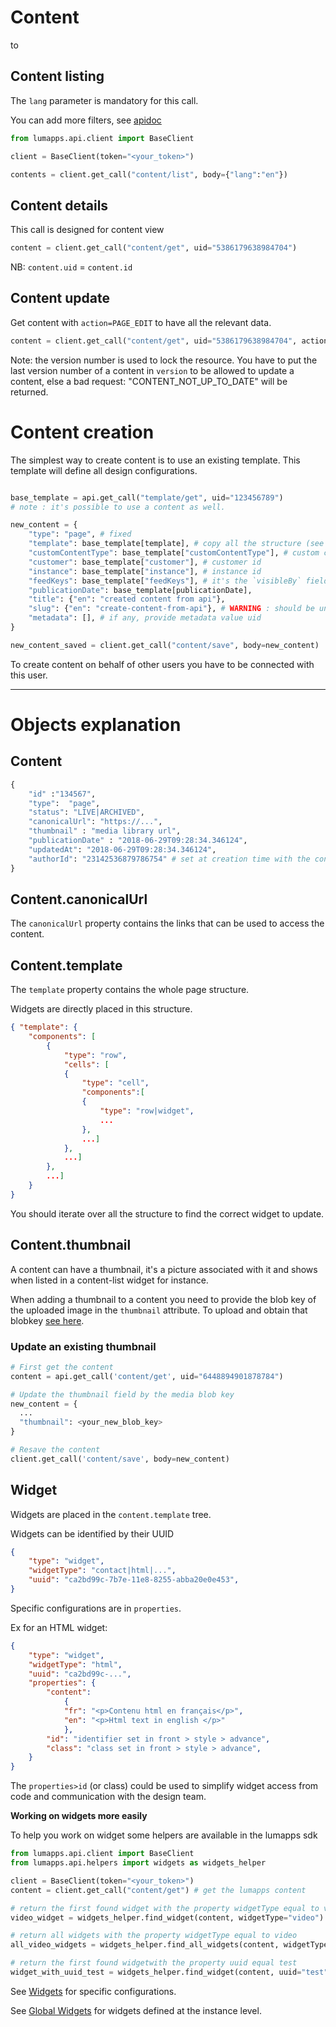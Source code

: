 # Content


to

## Content listing
The `lang` parameter is mandatory for this call.

You can add more filters, see [apidoc](https://api.lumapps.com/docs/output/_schemas/servercontentcontentmessagescontentlistrequest)

```python
from lumapps.api.client import BaseClient

client = BaseClient(token="<your_token>")

contents = client.get_call("content/list", body={"lang":"en"})
```

## Content details

This call is designed for content view

```python
content = client.get_call("content/get", uid="5386179638984704")
```

NB: `content.uid` = `content.id`

## Content update

Get content with `action=PAGE_EDIT` to have all the relevant data.

```python
content = client.get_call("content/get", uid="5386179638984704", action="PAGE_EDIT")
```

Note: the version number is used to lock the resource. You have to put the last version number of a content in `version` to be allowed to update a content, else a bad request: "CONTENT_NOT_UP_TO_DATE" will be returned.

# Content creation


The simplest way to create content is to use an existing template. This template will define all design configurations.

```python

base_template = api.get_call("template/get", uid="123456789")
# note : it's possible to use a content as well.

new_content = {
    "type": "page", # fixed
    "template": base_template[template], # copy all the structure (see below for details)
    "customContentType": base_template["customContentType"], # custom content type id
    "customer": base_template["customer"], # customer id
    "instance": base_template["instance"], # instance id
    "feedKeys": base_template["feedKeys"], # it's the `visibleBy` field in the front interface.
    "publicationDate": base_template[publicationDate],
    "title": {"en": "created content from api"},
    "slug": {"en": "create-content-from-api"}, # WARNING : should be unique per instance
    "metadata": [], # if any, provide metadata value uid
}

new_content_saved = client.get_call("content/save", body=new_content)

```

To create content on behalf of other users you have to be connected with this user.


---
# Objects explanation

## Content

```python
{
    "id" :"134567",
    "type":  "page",
    "status": "LIVE|ARCHIVED",
    "canonicalUrl": "https://...",
    "thumbnail" : "media library url",
    "publicationDate" : "2018-06-29T09:28:34.346124",
    "updatedAt": "2018-06-29T09:28:34.346124",
    "authorId": "23142536879786754" # set at creation time with the connected user
}
```

## Content.canonicalUrl

The `canonicalUrl` property contains the links that can be used to access the content.

## Content.template

The `template` property contains the whole page structure.

Widgets are directly placed in this structure.

```json
{ "template": {
    "components": [
        {
            "type": "row",
            "cells": [
            {
                "type": "cell",
                "components":[
                {
                    "type": "row|widget",
                    ...
                },
                ...]
            },
            ...]
        },
        ...]
    }
}
```
You should iterate over all the structure to find the correct widget to update.

## Content.thumbnail

A content can have a thumbnail, it's a picture associated with it and shows when listed in a content-list widget for instance.

When adding a thumbnail to a content you need to provide the blob key of the uploaded image in the `thumbnail` attribute. To upload and obtain that blobkey [see here](media.md).


### Update an existing thumbnail

```python
# First get the content
content = api.get_call('content/get', uid="6448894901878784")

# Update the thumbnail field by the media blob key
new_content = {
  ...
  "thumbnail": <your_new_blob_key>
}

# Resave the content
client.get_call('content/save', body=new_content)
```

## Widget

Widgets are placed in the `content.template` tree.

Widgets can be identified by their UUID

```json
{
    "type": "widget",
    "widgetType": "contact|html|...",
    "uuid": "ca2bd99c-7b7e-11e8-8255-abba20e0e453",
}
```

Specific configurations are in `properties`.

Ex for an HTML widget:
```json
{
    "type": "widget",
    "widgetType": "html",
    "uuid": "ca2bd99c-...",
    "properties": {
        "content":
            {
            "fr": "<p>Contenu html en français</p>",
            "en": "<p>Html text in english </p>"
            },
        "id": "identifier set in front > style > advance",
        "class": "class set in front > style > advance",
    }
}
```

The `properties>id` (or class) could be used to simplify widget access from code and communication with the design team.

**Working on widgets more easily**

To help you work on widget some helpers are available in the lumapps sdk

```python
from lumapps.api.client import BaseClient
from lumapps.api.helpers import widgets as widgets_helper

client = BaseClient(token="<your_token>")
content = client.get_call("content/get") # get the lumapps content

# return the first found widget with the property widgetType equal to video
video_widget = widgets_helper.find_widget(content, widgetType="video")

# return all widgets with the property widgetType equal to video
all_video_widgets = widgets_helper.find_all_widgets(content, widgetType="video")

# return the first found widgetwith the property uuid equal test
widget_with_uuid_test = widgets_helper.find_widget(content, uuid="test")
```

See [Widgets](https://github.com/lumapps/lumapps-sdk/wiki/Widgets) for specific configurations.

See [Global Widgets](https://github.com/lumapps/lumapps-sdk/wiki/Global-Widget) for widgets defined at the instance level.


